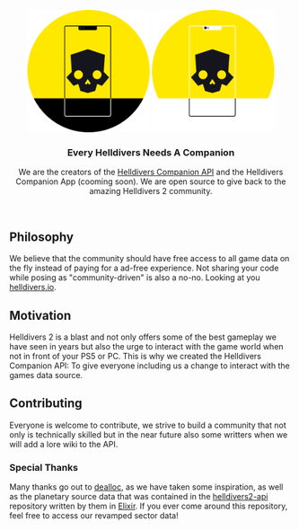 <p align="center">
  <img src="../logo-light.png#gh-light-mode-only" width="218px" alt="Helldivers Companion logo" />
  <img src="../logo-dark.png#gh-dark-mode-only" width="218px" alt="Helldivers Companion logo" />
</p>

<h3 align="center">Every Helldivers Needs A Companion</h3>
<p align="center">
  We are the creators of the <a target="_blank" href="https://github.com/helldivers-companion/api">Helldivers Companion API</a> and the Helldivers Companion App  (cooming soon). We are open source to give back to the amazing Helldivers 2 community.
</p>

<br>

## Philosophy

We believe that the community should have free access to all game data on the fly instead of paying for a ad-free experience. Not sharing your code while posing as "community-driven" is also a no-no. Looking at you <a href="helldivers.io" target="_blank">helldivers.io</a>. 

## Motivation

Helldivers 2 is a blast and not only offers some of the best gameplay we have seen in years but also the urge to interact with the game world when not in front of your PS5 or PC. This is why we created the Helldivers Companion API: To give everyone including us a change to interact with the games data source.

## Contributing

Everyone is welcome to contribute, we strive to build a community that not only is technically skilled but in the near future also some writters when we will add a lore wiki to the API. 

### Special Thanks

Many thanks go out to [dealloc](https://github.com/dealloc), as we have taken some inspiration, as well as the planetary source data that was contained in the [helldivers2-api](https://github.com/dealloc/helldivers2-api) repository written by them in [Elixir](https://elixir-lang.org/). If you ever come around this repository, feel free to access our revamped sector data!
